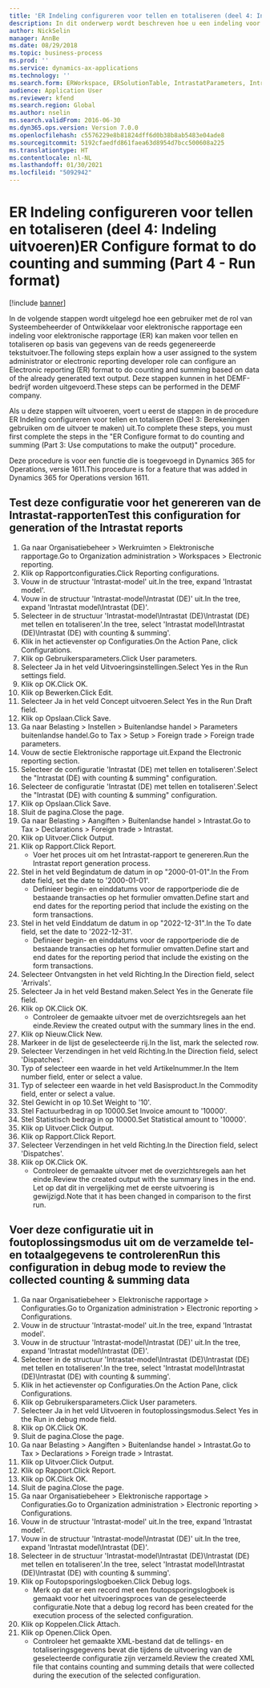 ```yaml
---
title: 'ER Indeling configureren voor tellen en totaliseren (deel 4: Indeling uitvoeren)'
description: In dit onderwerp wordt beschreven hoe u een indeling voor elektronische rapportage configureert voor tellen en totaliseren op basis van de gegevens van de reeds gegenereerde tekstuitvoer. (Deel 4)
author: NickSelin
manager: AnnBe
ms.date: 08/29/2018
ms.topic: business-process
ms.prod: ''
ms.service: dynamics-ax-applications
ms.technology: ''
ms.search.form: ERWorkspace, ERSolutionTable, IntrastatParameters, Intrastat, InventItemIdLookupSimple, IntrastatCommodityLookup, ERFormatMappingRunLogTable, DocuView
audience: Application User
ms.reviewer: kfend
ms.search.region: Global
ms.author: nselin
ms.search.validFrom: 2016-06-30
ms.dyn365.ops.version: Version 7.0.0
ms.openlocfilehash: c5576229e8b81824dff6d0b38b8ab5483e04ade8
ms.sourcegitcommit: 5192cfaedfd861faea63d8954d7bcc500608a225
ms.translationtype: HT
ms.contentlocale: nl-NL
ms.lasthandoff: 01/30/2021
ms.locfileid: "5092942"
---
```

# <a name="er-configure-format-to-do-counting-and-summing-part-4---run-format"></a><span data-ttu-id="c67d7-104">ER Indeling configureren voor tellen en totaliseren (deel 4: Indeling uitvoeren)</span><span class="sxs-lookup"><span data-stu-id="c67d7-104">ER Configure format to do counting and summing (Part 4 - Run format)</span></span>

[!include [banner](../../includes/banner.md)]

<span data-ttu-id="c67d7-105">In de volgende stappen wordt uitgelegd hoe een gebruiker met de rol van Systeembeheerder of Ontwikkelaar voor elektronische rapportage een indeling voor elektronische rapportage (ER) kan maken voor tellen en totaliseren op basis van gegevens van de reeds gegenereerde tekstuitvoer.</span><span class="sxs-lookup"><span data-stu-id="c67d7-105">The following steps explain how a user assigned to the system administrator or electronic reporting developer role can configure an Electronic reporting (ER) format to do counting and summing based on data of the already generated text output.</span></span> <span data-ttu-id="c67d7-106">Deze stappen kunnen in het DEMF-bedrijf worden uitgevoerd.</span><span class="sxs-lookup"><span data-stu-id="c67d7-106">These steps can be performed in the DEMF company.</span></span>

<span data-ttu-id="c67d7-107">Als u deze stappen wilt uitvoeren, voert u eerst de stappen in de procedure ER Indeling configureren voor tellen en totaliseren (Deel 3: Berekeningen gebruiken om de uitvoer te maken) uit.</span><span class="sxs-lookup"><span data-stu-id="c67d7-107">To complete these steps, you must first complete the steps in the "ER Configure format to do counting and summing (Part 3: Use computations to make the output)" procedure.</span></span>

<span data-ttu-id="c67d7-108">Deze procedure is voor een functie die is toegevoegd in Dynamics 365 for Operations, versie 1611.</span><span class="sxs-lookup"><span data-stu-id="c67d7-108">This procedure is for a feature that was added in Dynamics 365 for Operations version 1611.</span></span>


## <a name="test-this-configuration-for-generation-of-the-intrastat-reports"></a><span data-ttu-id="c67d7-109">Test deze configuratie voor het genereren van de Intrastat-rapporten</span><span class="sxs-lookup"><span data-stu-id="c67d7-109">Test this configuration for generation of the Intrastat reports</span></span>
1. <span data-ttu-id="c67d7-110">Ga naar Organisatiebeheer > Werkruimten > Elektronische rapportage.</span><span class="sxs-lookup"><span data-stu-id="c67d7-110">Go to Organization administration > Workspaces > Electronic reporting.</span></span>
2. <span data-ttu-id="c67d7-111">Klik op Rapportconfiguraties.</span><span class="sxs-lookup"><span data-stu-id="c67d7-111">Click Reporting configurations.</span></span>
3. <span data-ttu-id="c67d7-112">Vouw in de structuur 'Intrastat-model' uit.</span><span class="sxs-lookup"><span data-stu-id="c67d7-112">In the tree, expand 'Intrastat model'.</span></span>
4. <span data-ttu-id="c67d7-113">Vouw in de structuur 'Intrastat-model\Intrastat (DE)' uit.</span><span class="sxs-lookup"><span data-stu-id="c67d7-113">In the tree, expand 'Intrastat model\Intrastat (DE)'.</span></span>
5. <span data-ttu-id="c67d7-114">Selecteer in de structuur 'Intrastat-model\Intrastat (DE)\Intrastat (DE) met tellen en totaliseren'.</span><span class="sxs-lookup"><span data-stu-id="c67d7-114">In the tree, select 'Intrastat model\Intrastat (DE)\Intrastat (DE) with counting & summing'.</span></span>
6. <span data-ttu-id="c67d7-115">Klik in het actievenster op Configuraties.</span><span class="sxs-lookup"><span data-stu-id="c67d7-115">On the Action Pane, click Configurations.</span></span>
7. <span data-ttu-id="c67d7-116">Klik op Gebruikersparameters.</span><span class="sxs-lookup"><span data-stu-id="c67d7-116">Click User parameters.</span></span>
8. <span data-ttu-id="c67d7-117">Selecteer Ja in het veld Uitvoeringsinstellingen.</span><span class="sxs-lookup"><span data-stu-id="c67d7-117">Select Yes in the Run settings field.</span></span>
9. <span data-ttu-id="c67d7-118">Klik op OK.</span><span class="sxs-lookup"><span data-stu-id="c67d7-118">Click OK.</span></span>
10. <span data-ttu-id="c67d7-119">Klik op Bewerken.</span><span class="sxs-lookup"><span data-stu-id="c67d7-119">Click Edit.</span></span>
11. <span data-ttu-id="c67d7-120">Selecteer Ja in het veld Concept uitvoeren.</span><span class="sxs-lookup"><span data-stu-id="c67d7-120">Select Yes in the Run Draft field.</span></span>
12. <span data-ttu-id="c67d7-121">Klik op Opslaan.</span><span class="sxs-lookup"><span data-stu-id="c67d7-121">Click Save.</span></span>
13. <span data-ttu-id="c67d7-122">Ga naar Belasting > Instellen > Buitenlandse handel > Parameters buitenlandse handel.</span><span class="sxs-lookup"><span data-stu-id="c67d7-122">Go to Tax > Setup > Foreign trade > Foreign trade parameters.</span></span>
14. <span data-ttu-id="c67d7-123">Vouw de sectie Elektronische rapportage uit.</span><span class="sxs-lookup"><span data-stu-id="c67d7-123">Expand the Electronic reporting section.</span></span>
15. <span data-ttu-id="c67d7-124">Selecteer de configuratie 'Intrastat (DE) met tellen en totaliseren'.</span><span class="sxs-lookup"><span data-stu-id="c67d7-124">Select the "Intrastat (DE) with counting & summing" configuration.</span></span>
16. <span data-ttu-id="c67d7-125">Selecteer de configuratie 'Intrastat (DE) met tellen en totaliseren'.</span><span class="sxs-lookup"><span data-stu-id="c67d7-125">Select the "Intrastat (DE) with counting & summing" configuration.</span></span>
17. <span data-ttu-id="c67d7-126">Klik op Opslaan.</span><span class="sxs-lookup"><span data-stu-id="c67d7-126">Click Save.</span></span>
18. <span data-ttu-id="c67d7-127">Sluit de pagina.</span><span class="sxs-lookup"><span data-stu-id="c67d7-127">Close the page.</span></span>
19. <span data-ttu-id="c67d7-128">Ga naar Belasting > Aangiften > Buitenlandse handel > Intrastat.</span><span class="sxs-lookup"><span data-stu-id="c67d7-128">Go to Tax > Declarations > Foreign trade > Intrastat.</span></span>
20. <span data-ttu-id="c67d7-129">Klik op Uitvoer.</span><span class="sxs-lookup"><span data-stu-id="c67d7-129">Click Output.</span></span>
21. <span data-ttu-id="c67d7-130">Klik op Rapport.</span><span class="sxs-lookup"><span data-stu-id="c67d7-130">Click Report.</span></span>
    * <span data-ttu-id="c67d7-131">Voer het proces uit om het Intrastat-rapport te genereren.</span><span class="sxs-lookup"><span data-stu-id="c67d7-131">Run the Intrastat report generation process.</span></span>  
22. <span data-ttu-id="c67d7-132">Stel in het veld Begindatum de datum in op "2000-01-01".</span><span class="sxs-lookup"><span data-stu-id="c67d7-132">In the From date field, set the date to '2000-01-01'.</span></span>
    * <span data-ttu-id="c67d7-133">Definieer begin- en einddatums voor de rapportperiode die de bestaande transacties op het formulier omvatten.</span><span class="sxs-lookup"><span data-stu-id="c67d7-133">Define start and end dates for the reporting period that include the existing on the form transactions.</span></span>  
23. <span data-ttu-id="c67d7-134">Stel in het veld Einddatum de datum in op "2022-12-31".</span><span class="sxs-lookup"><span data-stu-id="c67d7-134">In the To date field, set the date to '2022-12-31'.</span></span>
    * <span data-ttu-id="c67d7-135">Definieer begin- en einddatums voor de rapportperiode die de bestaande transacties op het formulier omvatten.</span><span class="sxs-lookup"><span data-stu-id="c67d7-135">Define start and end dates for the reporting period that include the existing on the form transactions.</span></span>  
24. <span data-ttu-id="c67d7-136">Selecteer Ontvangsten in het veld Richting.</span><span class="sxs-lookup"><span data-stu-id="c67d7-136">In the Direction field, select 'Arrivals'.</span></span>
25. <span data-ttu-id="c67d7-137">Selecteer Ja in het veld Bestand maken.</span><span class="sxs-lookup"><span data-stu-id="c67d7-137">Select Yes in the Generate file field.</span></span>
26. <span data-ttu-id="c67d7-138">Klik op OK.</span><span class="sxs-lookup"><span data-stu-id="c67d7-138">Click OK.</span></span>
    * <span data-ttu-id="c67d7-139">Controleer de gemaakte uitvoer met de overzichtsregels aan het einde.</span><span class="sxs-lookup"><span data-stu-id="c67d7-139">Review the created output with the summary lines in the end.</span></span>  
27. <span data-ttu-id="c67d7-140">Klik op Nieuw.</span><span class="sxs-lookup"><span data-stu-id="c67d7-140">Click New.</span></span>
28. <span data-ttu-id="c67d7-141">Markeer in de lijst de geselecteerde rij.</span><span class="sxs-lookup"><span data-stu-id="c67d7-141">In the list, mark the selected row.</span></span>
29. <span data-ttu-id="c67d7-142">Selecteer Verzendingen in het veld Richting.</span><span class="sxs-lookup"><span data-stu-id="c67d7-142">In the Direction field, select 'Dispatches'.</span></span>
30. <span data-ttu-id="c67d7-143">Typ of selecteer een waarde in het veld Artikelnummer.</span><span class="sxs-lookup"><span data-stu-id="c67d7-143">In the Item number field, enter or select a value.</span></span>
31. <span data-ttu-id="c67d7-144">Typ of selecteer een waarde in het veld Basisproduct.</span><span class="sxs-lookup"><span data-stu-id="c67d7-144">In the Commodity field, enter or select a value.</span></span>
32. <span data-ttu-id="c67d7-145">Stel Gewicht in op 10.</span><span class="sxs-lookup"><span data-stu-id="c67d7-145">Set Weight to '10'.</span></span>
33. <span data-ttu-id="c67d7-146">Stel Factuurbedrag in op 10000.</span><span class="sxs-lookup"><span data-stu-id="c67d7-146">Set Invoice amount to '10000'.</span></span>
34. <span data-ttu-id="c67d7-147">Stel Statistisch bedrag in op 10000.</span><span class="sxs-lookup"><span data-stu-id="c67d7-147">Set Statistical amount to '10000'.</span></span>
35. <span data-ttu-id="c67d7-148">Klik op Uitvoer.</span><span class="sxs-lookup"><span data-stu-id="c67d7-148">Click Output.</span></span>
36. <span data-ttu-id="c67d7-149">Klik op Rapport.</span><span class="sxs-lookup"><span data-stu-id="c67d7-149">Click Report.</span></span>
37. <span data-ttu-id="c67d7-150">Selecteer Verzendingen in het veld Richting.</span><span class="sxs-lookup"><span data-stu-id="c67d7-150">In the Direction field, select 'Dispatches'.</span></span>
38. <span data-ttu-id="c67d7-151">Klik op OK.</span><span class="sxs-lookup"><span data-stu-id="c67d7-151">Click OK.</span></span>
    * <span data-ttu-id="c67d7-152">Controleer de gemaakte uitvoer met de overzichtsregels aan het einde.</span><span class="sxs-lookup"><span data-stu-id="c67d7-152">Review the created output with the summary lines in the end.</span></span> <span data-ttu-id="c67d7-153">Let op dat dit in vergelijking met de eerste uitvoering is gewijzigd.</span><span class="sxs-lookup"><span data-stu-id="c67d7-153">Note that it has been changed in comparison to the first run.</span></span>  

## <a name="run-this-configuration-in-debug-mode-to-review-the-collected-counting--summing-data"></a><span data-ttu-id="c67d7-154">Voer deze configuratie uit in foutoplossingsmodus uit om de verzamelde tel- en totaalgegevens te controleren</span><span class="sxs-lookup"><span data-stu-id="c67d7-154">Run this configuration in debug mode to review the collected counting & summing data</span></span>
1. <span data-ttu-id="c67d7-155">Ga naar Organisatiebeheer > Elektronische rapportage > Configuraties.</span><span class="sxs-lookup"><span data-stu-id="c67d7-155">Go to Organization administration > Electronic reporting > Configurations.</span></span>
2. <span data-ttu-id="c67d7-156">Vouw in de structuur 'Intrastat-model' uit.</span><span class="sxs-lookup"><span data-stu-id="c67d7-156">In the tree, expand 'Intrastat model'.</span></span>
3. <span data-ttu-id="c67d7-157">Vouw in de structuur 'Intrastat-model\Intrastat (DE)' uit.</span><span class="sxs-lookup"><span data-stu-id="c67d7-157">In the tree, expand 'Intrastat model\Intrastat (DE)'.</span></span>
4. <span data-ttu-id="c67d7-158">Selecteer in de structuur 'Intrastat-model\Intrastat (DE)\Intrastat (DE) met tellen en totaliseren'.</span><span class="sxs-lookup"><span data-stu-id="c67d7-158">In the tree, select 'Intrastat model\Intrastat (DE)\Intrastat (DE) with counting & summing'.</span></span>
5. <span data-ttu-id="c67d7-159">Klik in het actievenster op Configuraties.</span><span class="sxs-lookup"><span data-stu-id="c67d7-159">On the Action Pane, click Configurations.</span></span>
6. <span data-ttu-id="c67d7-160">Klik op Gebruikersparameters.</span><span class="sxs-lookup"><span data-stu-id="c67d7-160">Click User parameters.</span></span>
7. <span data-ttu-id="c67d7-161">Selecteer Ja in het veld Uitvoeren in foutoplossingsmodus.</span><span class="sxs-lookup"><span data-stu-id="c67d7-161">Select Yes in the Run in debug mode field.</span></span>
8. <span data-ttu-id="c67d7-162">Klik op OK.</span><span class="sxs-lookup"><span data-stu-id="c67d7-162">Click OK.</span></span>
9. <span data-ttu-id="c67d7-163">Sluit de pagina.</span><span class="sxs-lookup"><span data-stu-id="c67d7-163">Close the page.</span></span>
10. <span data-ttu-id="c67d7-164">Ga naar Belasting > Aangiften > Buitenlandse handel > Intrastat.</span><span class="sxs-lookup"><span data-stu-id="c67d7-164">Go to Tax > Declarations > Foreign trade > Intrastat.</span></span>
11. <span data-ttu-id="c67d7-165">Klik op Uitvoer.</span><span class="sxs-lookup"><span data-stu-id="c67d7-165">Click Output.</span></span>
12. <span data-ttu-id="c67d7-166">Klik op Rapport.</span><span class="sxs-lookup"><span data-stu-id="c67d7-166">Click Report.</span></span>
13. <span data-ttu-id="c67d7-167">Klik op OK.</span><span class="sxs-lookup"><span data-stu-id="c67d7-167">Click OK.</span></span>
14. <span data-ttu-id="c67d7-168">Sluit de pagina.</span><span class="sxs-lookup"><span data-stu-id="c67d7-168">Close the page.</span></span>
15. <span data-ttu-id="c67d7-169">Ga naar Organisatiebeheer > Elektronische rapportage > Configuraties.</span><span class="sxs-lookup"><span data-stu-id="c67d7-169">Go to Organization administration > Electronic reporting > Configurations.</span></span>
16. <span data-ttu-id="c67d7-170">Vouw in de structuur 'Intrastat-model' uit.</span><span class="sxs-lookup"><span data-stu-id="c67d7-170">In the tree, expand 'Intrastat model'.</span></span>
17. <span data-ttu-id="c67d7-171">Vouw in de structuur 'Intrastat-model\Intrastat (DE)' uit.</span><span class="sxs-lookup"><span data-stu-id="c67d7-171">In the tree, expand 'Intrastat model\Intrastat (DE)'.</span></span>
18. <span data-ttu-id="c67d7-172">Selecteer in de structuur 'Intrastat-model\Intrastat (DE)\Intrastat (DE) met tellen en totaliseren'.</span><span class="sxs-lookup"><span data-stu-id="c67d7-172">In the tree, select 'Intrastat model\Intrastat (DE)\Intrastat (DE) with counting & summing'.</span></span>
19. <span data-ttu-id="c67d7-173">Klik op Foutopsporingslogboeken.</span><span class="sxs-lookup"><span data-stu-id="c67d7-173">Click Debug logs.</span></span>
    * <span data-ttu-id="c67d7-174">Merk op dat er een record met een foutopsporingslogboek is gemaakt voor het uitvoeringsproces van de geselecteerde configuratie.</span><span class="sxs-lookup"><span data-stu-id="c67d7-174">Note that a debug log record has been created for the execution process of the selected configuration.</span></span>  
20. <span data-ttu-id="c67d7-175">Klik op Koppelen.</span><span class="sxs-lookup"><span data-stu-id="c67d7-175">Click Attach.</span></span>
21. <span data-ttu-id="c67d7-176">Klik op Openen.</span><span class="sxs-lookup"><span data-stu-id="c67d7-176">Click Open.</span></span>
    * <span data-ttu-id="c67d7-177">Controleer het gemaakte XML-bestand dat de tellings- en totaliseringsgegevens bevat die tijdens de uitvoering van de geselecteerde configuratie zijn verzameld.</span><span class="sxs-lookup"><span data-stu-id="c67d7-177">Review the created XML file that contains counting and summing details that were collected during the execution of the selected configuration.</span></span>  

